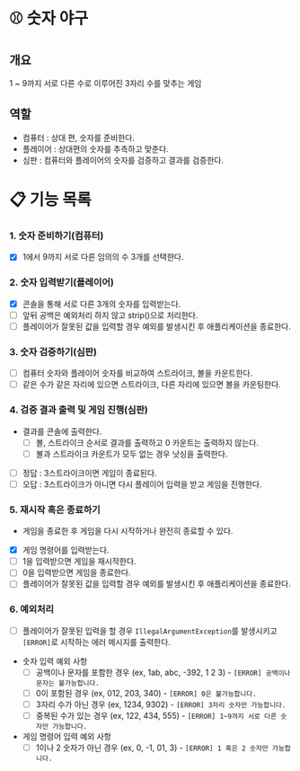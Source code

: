 # ⚾ 숫자 야구

## 개요

1 ~ 9까지 서로 다른 수로 이루어진 3자리 수를 맞추는 게임

## 역할

- 컴퓨터 : 상대 편, 숫자를 준비한다.
- 플레이어 : 상대편의 숫자를 추측하고 맞춘다.
- 심판 : 컴퓨터와 플레이어의 숫자를 검증하고 결과를 검증한다.

# 📋 기능 목록

### 1. 숫자 준비하기(컴퓨터)

- [x] 1에서 9까지 서로 다른 임의의 수 3개를 선택한다.

### 2. 숫자 입력받기(플레이어)

- [x] 콘솔을 통해 서로 다른 3개의 숫자를 입력받는다.
- [ ] 앞뒤 공백은 예외처리 하지 않고 strip()으로 처리한다.
- [ ] 플레이어가 잘못된 값을 입력할 경우 예외를 발생시킨 후 애플리케이션을 종료한다.

### 3. 숫자 검증하기(심판)

- [ ] 컴퓨터 숫자와 플레이어 숫자를 비교하여 스트라이크, 볼을 카운트한다.
- [ ] 같은 수가 같은 자리에 있으면 스트라이크, 다른 자리에 있으면 볼을 카운팅한다.

### 4. 검증 결과 출력 및 게임 진행(심판)

- 결과를 콘솔에 출력한다.
    - [ ] 볼, 스트라이크 순서로 결과를 출력하고 0 카운트는 출력하지 않는다.
    - [ ] 볼과 스트라이크 카운트가 모두 없는 경우 낫싱을 출력한다.
- [ ] 정답 : 3스트라이크이면 게임이 종료된다.
- [ ] 오답 : 3스트라이크가 아니면 다시 플레이어 입력을 받고 게임을 진행한다.

### 5. 재시작 혹은 종료하기

- 게임을 종료한 후 게임을 다시 시작하거나 완전히 종료할 수 있다.
- [x] 게임 명령어를 입력받는다.
- [ ] 1을 입력받으면 게임을 재시작한다.
- [ ] 0을 입력받으면 게임을 종료한다.
- [ ] 플레이어가 잘못된 값을 입력할 경우 예외를 발생시킨 후 애플리케이션을 종료한다.

### 6. 예외처리

- [ ] 플레이어가 잘못된 입력을 할 경우 `IllegalArgumentException`를 발생시키고 `[ERROR]`로 시작하는 에러 메시지를 출력한다.
- 숫자 입력 예외 사항
    - [ ] 공백이나 문자를 포함한 경우 (ex, 1ab, abc, -392, 1 2 3) - `[ERROR] 공백이나 문자는 불가능합니다.`
    - [ ] 0이 포함된 경우 (ex, 012, 203, 340) - `[ERROR] 0은 불가능합니다.`
    - [ ] 3자리 수가 아닌 경우 (ex, 1234, 9302) -  `[ERROR] 3자리 숫자만 가능합니다.`
    - [ ] 중복된 수가 있는 경우 (ex, 122, 434, 555) - `[ERROR] 1~9까지 서로 다른 숫자만 가능합니다.`
- 게임 명령어 입력 예외 사항
    - [ ] 1이나 2 숫자가 아닌 경우 (ex, 0, -1, 01, 3) - `[ERROR] 1 혹은 2 숫자만 가능합니다.`